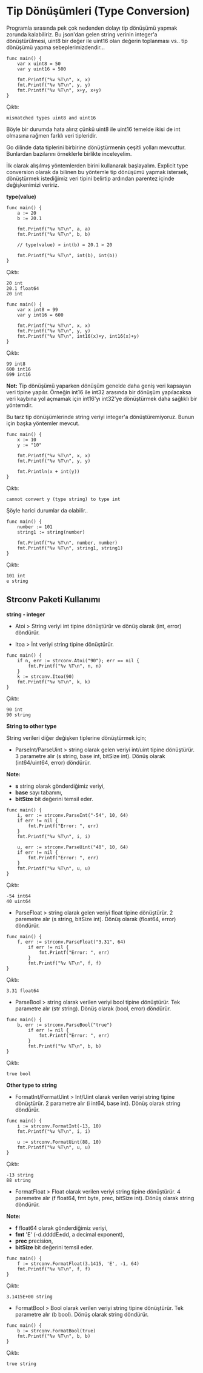 # Tip Dönüşümleri (Type Conversion)

Programla sırasında pek çok nedenden dolayı tip dönüşümü yapmak zorunda kalabiliriz. Bu json'dan gelen string verinin integer'a dönüştürülmesi, uint8 bir değer ile uint16 olan değerin toplanması vs.. tip dönüşümü yapma sebeplerimizdendir...

```
func main() {
	var x uint8 = 50
	var y uint16 = 500

	fmt.Printf("%v %T\n", x, x)
	fmt.Printf("%v %T\n", y, y)
	fmt.Printf("%v %T\n", x+y, x+y)
}
```

Çıktı:

```
mismatched types uint8 and uint16
```

Böyle bir durumda hata alırız çünkü uint8 ile uint16 temelde ikisi de int olmasına rağmen farklı veri tipleridir.

Go dilinde data tiplerini birbirine dönüştürmenin çeşitli yolları mevcuttur. Bunlardan bazılarını örneklerle birlikte inceleyelim.

İlk olarak alışılmış yöntemlerden birini kullanarak başlayalım. Explicit type conversion olarak da bilinen bu yöntemle tip dönüşümü yapmak istersek, dönüştürmek istediğimiz veri tipini belirtip ardından parentez içinde değişkenimizi veririz.

**type(value)**

```
func main() {
	a := 20
	b := 20.1

	fmt.Printf("%v %T\n", a, a)
	fmt.Printf("%v %T\n", b, b)

	// type(value) > int(b) = 20.1 > 20

	fmt.Printf("%v %T\n", int(b), int(b))
}
```

Çıktı:

```
20 int
20.1 float64
20 int      
```

```
func main() {
	var x int8 = 99
	var y int16 = 600

	fmt.Printf("%v %T\n", x, x)
	fmt.Printf("%v %T\n", y, y)
	fmt.Printf("%v %T\n", int16(x)+y, int16(x)+y)
}
``` 

Çıktı:

```
99 int8
600 int16
699 int16    
```

**Not:** Tip dönüşümü yaparken dönüşüm genelde daha geniş veri kapsayan veri tipine yapılır. Örneğin int16 ile int32 arasında bir dönüşüm yapılacaksa veri kaybına yol açmamak için int16'yı int32'ye dönüştürmek daha sağlıklı bir yöntemdir.

Bu tarz tip dönüşümlerinde string veriyi integer'a dönüştüremiyoruz. Bunun için başka yöntemler mevcut.

```
func main() {
	x := 10
	y := "10"

	fmt.Printf("%v %T\n", x, x)
	fmt.Printf("%v %T\n", y, y)

	fmt.Println(x + int(y))
}
```

Çıktı:

```
cannot convert y (type string) to type int  
```

Şöyle harici durumlar da olabilir..

```
func main() {
	number := 101
	string1 := string(number)

	fmt.Printf("%v %T\n", number, number)
	fmt.Printf("%v %T\n", string1, string1)
}
```

Çıktı:

```
101 int
e string
```

## Strconv Paketi Kullanımı 

**string - integer**

- Atoi > String veriyi int tipine dönüştürür ve dönüş olarak (int, error) döndürür.

- Itoa > İnt veriyi string tipine dönüştürür.

```
func main() {
	if n, err := strconv.Atoi("90"); err == nil {
		fmt.Printf("%v %T\n", n, n)
	}
	k := strconv.Itoa(90)
	fmt.Printf("%v %T\n", k, k)
}
```

Çıktı:

```
90 int
90 string
```

**String to other type**

String verileri diğer değişken tiplerine dönüştürmek için;

- ParseInt/ParseUint > string olarak gelen veriyi int/uint tipine dönüştürür. 3 parametre alır (s string, base int, bitSize int). Dönüş olarak (int64/uint64, error) döndürür.

**Note:** 
- **s** string olarak gönderdiğimiz veriyi, 
- **base** sayı tabanını,
- **bitSize** bit değerini temsil eder.

```
func main() {
	i, err := strconv.ParseInt("-54", 10, 64)
	if err != nil {
		fmt.Printf("Error: ", err)
	}
	fmt.Printf("%v %T\n", i, i)

	u, err := strconv.ParseUint("40", 10, 64)
	if err != nil {
		fmt.Printf("Error: ", err)
	}
	fmt.Printf("%v %T\n", u, u)
}
```

Çıktı:

```
-54 int64
40 uint64
```

- ParseFloat > string olarak gelen veriyi float tipine dönüştürür. 2 paremetre alır (s string, bitSize int). Dönüş olarak (float64, error) döndürür. 

```
func main() {
	f, err := strconv.ParseFloat("3.31", 64)
		if err != nil {
			fmt.Printf("Error: ", err)
		}
		fmt.Printf("%v %T\n", f, f)
}
```

Çıktı:

```
3.31 float64
```

- ParseBool > string olarak verilen veriyi bool tipine dönüştürür. Tek parametre alır (str string). Dönüş olarak (bool, error) döndürür.

```
func main() {
	b, err := strconv.ParseBool("true")
		if err != nil {
			fmt.Printf("Error: ", err)
		}
		fmt.Printf("%v %T\n", b, b)
}
```

Çıktı:

```
true bool
```

**Other type to string**

- FormatInt/FormatUint > Int/Uint olarak verilen veriyi string tipine dönüştürür. 2 parametre alır (i int64, base int). Dönüş olarak string döndürür.

```
func main() {
	i := strconv.FormatInt(-13, 10)
	fmt.Printf("%v %T\n", i, i)

	u := strconv.FormatUint(88, 10)
	fmt.Printf("%v %T\n", u, u)
}
```

Çıktı:

```
-13 string
88 string
```

- FormatFloat > Float olarak verilen veriyi string tipine dönüştürür. 4 paremetre alır (f float64, fmt byte, prec, bitSize int).  Dönüş olarak string döndürür.

**Note:** 
- **f** float64 olarak gönderdiğimiz veriyi, 
- **fmt** 'E' (-d.ddddE±dd, a decimal exponent),
- **prec** precision,
- **bitSize** bit değerini temsil eder.

```
func main() {
	f := strconv.FormatFloat(3.1415, 'E', -1, 64)
	fmt.Printf("%v %T\n", f, f)
}
```

Çıktı:

```
3.1415E+00 string
```

- FormatBool > Bool olarak verilen veriyi string tipine dönüştürür. Tek parametre alır (b bool). Dönüş olarak string döndürür.

```
func main() {
	b := strconv.FormatBool(true)
	fmt.Printf("%v %T\n", b, b)
}
```

Çıktı:

```
true string
```